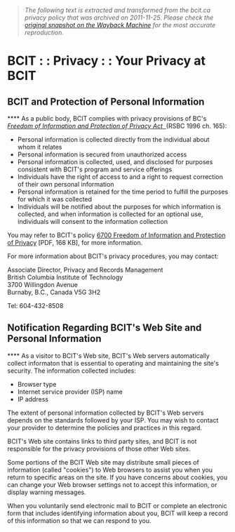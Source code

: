 > *The following text is extracted and transformed from the bcit.ca privacy policy that was archived on 2011-11-25. Please check the [original snapshot on the Wayback Machine](https://web.archive.org/web/20111125065444id_/http%3A//www.bcit.ca/privacy) for the most accurate reproduction.*

# BCIT : : Privacy : : Your Privacy at BCIT

## **BCIT and Protection of Personal Information**

**** As a public body, BCIT complies with privacy provisions of BC's [_Freedom of Information and Protection of Privacy Act_  ](http://www.bclaws.ca/EPLibraries/bclaws_new/document/ID/freeside/96165_01)(RSBC 1996 ch. 165):

  * Personal information is collected directly from the individual about whom it relates 
  * Personal information is secured from unauthorized access 
  * Personal information is collected, used, and disclosed for purposes consistent with BCIT's program and service offerings 
  * Individuals have the right of access to and a right to request correction of their own personal information 
  * Personal information is retained for the time period to fulfill the purposes for which it was collected 
  * Individuals will be notified about the purposes for which information is collected, and when information is collected for an optional use, individuals will consent to the information collection 



You may refer to BCIT's policy [6700 Freedom of Information and Protection of Privacy](https://web.archive.org/files/pdf/policies/6700.pdf) [PDF, 168 KB], for more information.

For more information about BCIT's privacy procedures, you may contact:

Associate Director, Privacy and Records Management  
British Columbia Institute of Technology  
3700 Willingdon Avenue  
Burnaby, B.C., Canada V5G 3H2

Tel: 604-432-8508

## **Notification Regarding BCIT's Web Site and Personal Information**

**** As a visitor to BCIT's Web site, BCIT's Web servers automatically collect informaton that is essential to operating and maintaining the site's security. The information collected includes:

  * Browser type 
  * Internet service provider (ISP) name 
  * IP address 



The extent of personal information collected by BCIT's Web servers depends on the standards followed by your ISP. You may wish to contact your provider to determine the policies and practices in this regard.

BCIT's Web site contains links to third party sites, and BCIT is not responsible for the privacy provisions of those other Web sites.

Some portions of the BCIT Web site may distribute small pieces of information (called "cookies") to Web browsers to assist you when you return to specific areas on the site. If you have concerns about cookies, you can change your Web browser settings not to accept this information, or display warning messages.

When you voluntarily send electronic mail to BCIT or complete an electronic form that includes identifying information about you, BCIT will keep a record of this information so that we can respond to you.
